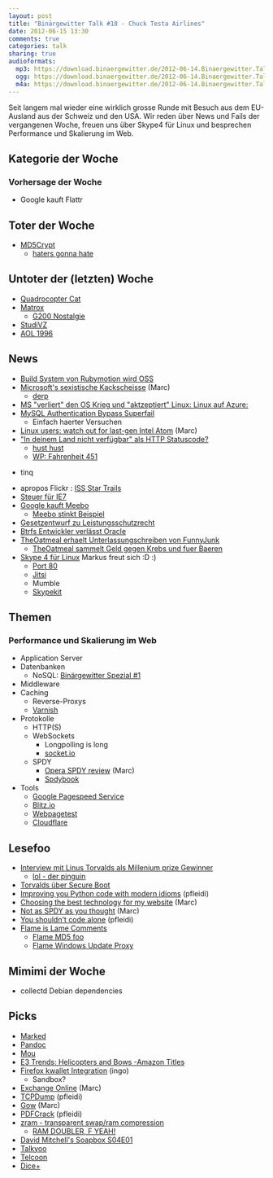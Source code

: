 ```yaml
---
layout: post
title: "Binärgewitter Talk #18 - Chuck Testa Airlines"
date: 2012-06-15 13:30
comments: true
categories: talk
sharing: true
audioformats:
  mp3: https://download.binaergewitter.de/2012-06-14.Binaergewitter.Talk.18.mp3
  ogg: https://download.binaergewitter.de/2012-06-14.Binaergewitter.Talk.18.ogg
  m4a: https://download.binaergewitter.de/2012-06-14.Binaergewitter.Talk.18.m4a
---
```

Seit langem mal wieder eine wirklich grosse Runde mit Besuch aus dem EU-Ausland aus der Schweiz und den USA. Wir reden über News und Fails der vergangenen Woche, freuen uns über Skype4 für Linux und besprechen Performance und Skalierung im Web.

## Kategorie der Woche
### Vorhersage der Woche
- Google kauft Flattr

## Toter der Woche

- [MD5Crypt](http://www.theinquirer.net/inquirer/news/2183126/md5crypt-author-algorithm-secure)
    * [haters gonna hate](http://news.ycombinator.com/item?id=4086257)

## Untoter der (letzten) Woche

- [Quadrocopter Cat](http://www.geekologie.com/2012/06/weirdo-turns-his-taxidermied-cat-into-a.php)
- [Matrox](http://www.macrumors.com/2012/06/03/matrox-announces-ds-1-thunderbolt-docking-station-for-249/)
    * [G200 Nostalgie](http://en.wikipedia.org/wiki/Matrox_G200)
- [StudiVZ](http://www.heise.de/newsticker/meldung/SchuelerVZ-wird-zu-Idpool-1615249.html)
- [AOL 1996](http://twitter.com/miuirom/status/208123120945606656/photo/1)

## News

- [Build System von Rubymotion wird OSS](http://blog.rubymotion.com/post/24197887535/community-open-source-updates)
- [Microsoft's sexistische Kackscheisse](https://www.youtube.com/watch?v=JUMjxnKzUlQ&t=1m29s) (Marc)
    - [derp](http://programmersbeingdicks.tumblr.com/post/24672843165/microsofts-ndc-2012-event)
- [MS "verliert" den OS Krieg und "aktzeptiert" Linux: Linux auf Azure:](http://www.linux-magazin.de/content/view/full/69129)
- [MySQL Authentication Bypass Superfail](http://thehackernews.com/2012/06/cve-2012-2122-serious-mysql.html)
    - Einfach haerter Versuchen
- [Linux users: watch out for last-gen Intel Atom](https://gist.github.com/2925633) (Marc)
- ["In deinem Land nicht verfügbar" als HTTP Statuscode?](http://www.¡tbray.org/tmp/draft-tbray-http-legally-restricted-status.html#anchor3)
    * [hust hust](http://privateinternetaccess.com)
    * [WP: Fahrenheit 451](https://de.wikipedia.org/wiki/Fahrenheit_451)
* tinq
- apropos Flickr : [ISS Star Trails](http://www.flickr.com/photos/nasa_jsc_photo/sets/72157629726792248/with/7257867240/)
- [Steuer für IE7](http://www.kogan.com/au/blog/new-internet-explorer-7-tax/)
- [Google kauft Meebo](http://techcrunch.com/2012/06/04/confirmed-google-is-buying-meebo-the-startup-that-turned-chat-into-a-business/)
    * [Meebo stinkt Beispiel](http://www.slate.com/)
- [Gesetzentwurf zu Leistungsschutzrecht](http://www.irights.info/index.php?q=node/2224)
- [Btrfs Entwickler verlässt Oracle](http://www.linux-magazin.de/NEWS/Btrfs-Entwickler-Chris-Mason-wechselt-Arbeitgeber)
- [TheOatmeal erhaelt Unterlassungschreiben von FunnyJunk](http://theoatmeal.com/blog/funnyjunk_letter)
    - [TheOatmeal sammelt Geld gegen Krebs und fuer Baeren](http://www.indiegogo.com/bearlovegood)
- [Skype 4 für Linux](http://blogs.skype.com/linux/2012/06/skype_40_for_linux.html) Markus freut sich :D :)
    * [Port 80](http://www.aspnetzone.de/blogs/peterbucher/archive/2007/08/07/skype-klaut-port-80.aspx)
    * [Jitsi](https://jitsi.org/)
    * Mumble
    * [Skypekit](http://developer.skype.com/public/skypekit)

## Themen

### Performance und Skalierung im Web

- Application Server
- Datenbanken
    - NoSQL: [Binärgewitter Spezial #1](http://blog.binaergewitter.de/blog/2011/01/09/binaergewitter-number-1-nosql/)
- Middleware
- Caching
    * Reverse-Proxys
    * [Varnish](https://www.varnish-cache.org/)
- Protokolle
    * HTTP(S)
    * WebSockets
        * Longpolling is long
        * [socket.io](http://socket.io/)
    * SPDY
        * [Opera SPDY review](http://lists.w3.org/Archives/Public/ietf-http-wg/2012AprJun/0498) (Marc)
        * [Spdybook](http://spdybook.com/)
- Tools
    * [Google Pagespeed Service](https://developers.google.com/speed/pagespeed/insights)
    * [Blitz.io](http://blitz.io/)
    * [Webpagetest](http://www.webpagetest.org/)
    * [Cloudflare](http://cloudflare.com/)

## Lesefoo

- [Interview mit Linus Torvalds als Millenium prize Gewinner](http://techcrunch.com/2012/04/19/an-interview-with-millenium-technology-prize-finalist-linus-torvalds)
    * [lol - der pinguin](http://i.imgur.com/FadAu.jpg)
- [Torvalds über Secure Boot](http://www.pro-linux.de/news/1/18466/linus-torvalds-ueber-secure-boot.html)
- [Improving you Python code with modern idioms](http://python3porting.com/improving.html) (pfleidi)
- [Choosing the best technology for my website](http://beta.branch.com/choosing-the-best-technology-for-my-website) (Marc)
- [Not as SPDY as you thought](http://www.guypo.com/technical/not-as-spdy-as-you-thought/) (Marc)
- [You shouldn't code alone](http://steelcityrubyconf.org/blog/2012/05/04/why-you-shouldnt-code-alone/) (pfleidi)
- [Flame is Lame Comments](http://news.ycombinator.net/item?id=4099871)
    * [Flame MD5 foo](http://trailofbits.files.wordpress.com/2012/06/flame-md5.pdf)
    * [Flame Windows Update Proxy](http://www.securelist.com/en/blog/208193566/Flame_Replication_via_Windows_Update_MITM_proxy_server)

## Mimimi der Woche

- collectd Debian dependencies

## Picks

- [Marked](http://markedapp.com/)
- [Pandoc](http://johnmacfarlane.net/pandoc/)
- [Mou](http://mouapp.com/)
- [E3 Trends: Helicopters and Bows -Amazon Titles](http://www.amazon.com/gp/feature.html/?ie=UTF8&plgroup=2&tag=krebsco-21&linkCode=ur2&docId=1000807831&camp=1789&creative=390957)
- [Firefox kwallet Integration](https://addons.mozilla.org/en-US/firefox/addon/kde-wallet-password-integratio/) (ingo)
    * Sandbox?
- [Exchange Online](http://www.microsoft.com/en-us/office365/exchange-online.aspx#fbid=MTDUQsjjoD_) (Marc)
- [TCPDump](http://www.tcpdump.org/) (pfleidi)
- [Gow](https://github.com/bmatzelle/gow) (Marc)
- [PDFCrack](http://pdfcrack.sourceforge.net/) (pfleidi)
- [zram - transparent swap/ram compression](http://www.webupd8.org/2011/10/increased-performance-in-linux-with.html)
    * [RAM DOUBLER, F YEAH!](http://www.lowtek.com/maxram/rd.html)
- [David Mitchell's Soapbox S04E01](http://www.youtube.com/watch?v=ttMrSCnQnnk)
- [Talkyoo](http://www.talkyoo.net/)
- [Telcoon](http://www.telcoon.de/)
- [Dice+](http://www.theverge.com/2012/6/8/3072284/dice-plus-digital-die-ios-android)

